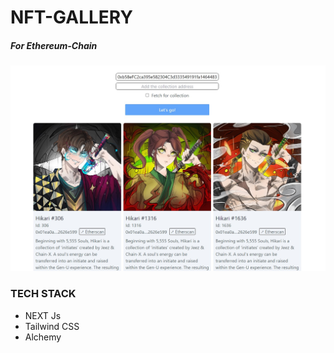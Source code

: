 # NFT-GALLERY

##### For Ethereum-Chain

![](./public/nft-gallery.jpg)

### TECH STACK

- NEXT Js
- Tailwind CSS
- Alchemy
